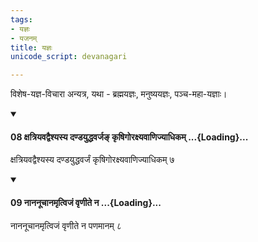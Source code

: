 ```yaml
---
tags:
- यज्ञः
- यजनम्
title: यज्ञः
unicode_script: devanagari

---
```

विशेष-यज्ञ-विचारा अन्यत्र, यथा - ब्रह्मयज्ञः, मनुष्ययज्ञः, पञ्च-महा-यज्ञाः।

<div class="js_include" newlevelforh1="4" unfilled url="/vedAH_yajuH/taittirIyam/sUtram/ApastambaH/dharma-sUtram/vishvAsa-prastutiH/2/05/10/08_xatriyavadvaishyasya_daNDayuddhavarja~N_kRShigoraxyavANijyAdhikam.md">
<details open><summary><h4>08 क्षत्रियवद्वैश्यस्य दण्डयुद्धवर्जङ् कृषिगोरक्ष्यवाणिज्याधिकम् ...{Loading}...</h4></summary>

क्षत्रियवद्वैश्यस्य दण्डयुद्धवर्जं कृषिगोरक्ष्यवाणिज्याधिकम् ७
</details>
</div>
<div class="js_include" newlevelforh1="4" unfilled url="/vedAH_yajuH/taittirIyam/sUtram/ApastambaH/dharma-sUtram/vishvAsa-prastutiH/2/05/10/09_nAnanUchAnamRtvijaM_vRNIte_na.md">
<details open><summary><h4>09 नाननूचानमृत्विजं वृणीते न ...{Loading}...</h4></summary>

नाननूचानमृत्विजं वृणीते न पणमानम् ८
</details>
</div>
